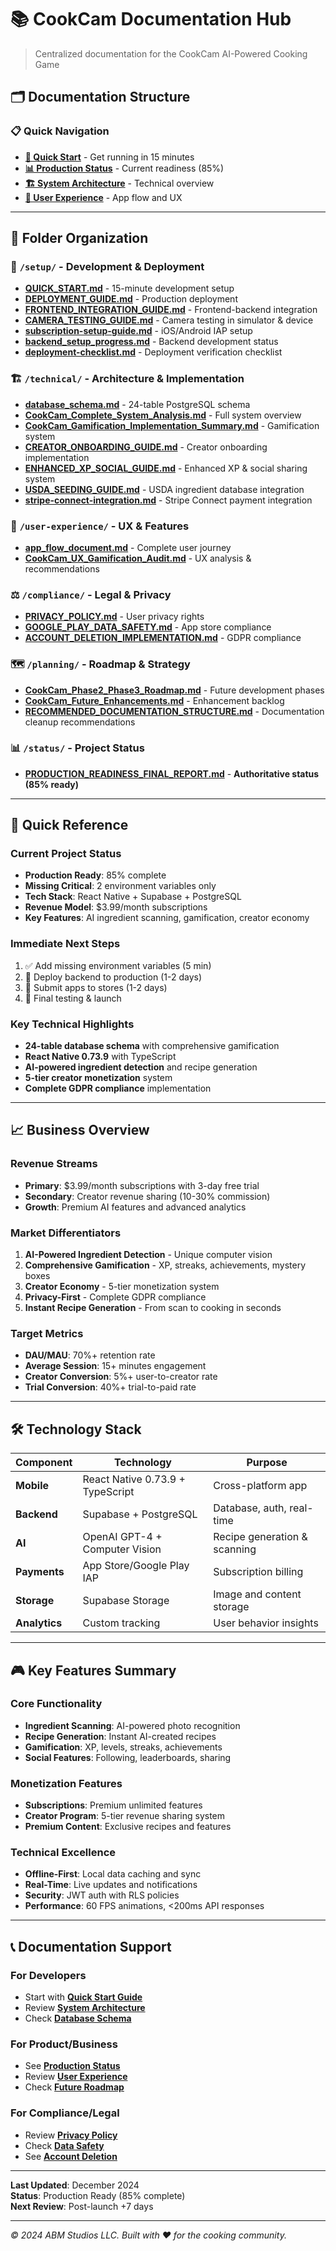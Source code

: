 # 📚 CookCam Documentation Hub

> Centralized documentation for the CookCam AI-Powered Cooking Game

## 🗂️ **Documentation Structure**

### **📋 Quick Navigation**
- **[🚀 Quick Start](./setup/QUICK_START.md)** - Get running in 15 minutes
- **[📊 Production Status](./status/PRODUCTION_READINESS_FINAL_REPORT.md)** - Current readiness (85%)
- **[🏗️ System Architecture](./technical/CookCam_Complete_System_Analysis.md)** - Technical overview
- **[📱 User Experience](./user-experience/app_flow_document.md)** - App flow and UX

---

## 📁 **Folder Organization**

### **🔧 `/setup/` - Development & Deployment**
- **[QUICK_START.md](./setup/QUICK_START.md)** - 15-minute development setup
- **[DEPLOYMENT_GUIDE.md](./setup/DEPLOYMENT_GUIDE.md)** - Production deployment
- **[FRONTEND_INTEGRATION_GUIDE.md](./setup/FRONTEND_INTEGRATION_GUIDE.md)** - Frontend-backend integration
- **[CAMERA_TESTING_GUIDE.md](./setup/CAMERA_TESTING_GUIDE.md)** - Camera testing in simulator & device
- **[subscription-setup-guide.md](./setup/subscription-setup-guide.md)** - iOS/Android IAP setup
- **[backend_setup_progress.md](./setup/backend_setup_progress.md)** - Backend development status
- **[deployment-checklist.md](./setup/deployment-checklist.md)** - Deployment verification checklist

### **🏗️ `/technical/` - Architecture & Implementation**
- **[database_schema.md](./technical/database_schema.md)** - 24-table PostgreSQL schema
- **[CookCam_Complete_System_Analysis.md](./technical/CookCam_Complete_System_Analysis.md)** - Full system overview
- **[CookCam_Gamification_Implementation_Summary.md](./technical/CookCam_Gamification_Implementation_Summary.md)** - Gamification system
- **[CREATOR_ONBOARDING_GUIDE.md](./technical/CREATOR_ONBOARDING_GUIDE.md)** - Creator onboarding implementation
- **[ENHANCED_XP_SOCIAL_GUIDE.md](./technical/ENHANCED_XP_SOCIAL_GUIDE.md)** - Enhanced XP & social sharing system
- **[USDA_SEEDING_GUIDE.md](./technical/USDA_SEEDING_GUIDE.md)** - USDA ingredient database integration
- **[stripe-connect-integration.md](./technical/stripe-connect-integration.md)** - Stripe Connect payment integration

### **📱 `/user-experience/` - UX & Features**
- **[app_flow_document.md](./user-experience/app_flow_document.md)** - Complete user journey
- **[CookCam_UX_Gamification_Audit.md](./user-experience/CookCam_UX_Gamification_Audit.md)** - UX analysis & recommendations

### **⚖️ `/compliance/` - Legal & Privacy**
- **[PRIVACY_POLICY.md](./compliance/PRIVACY_POLICY.md)** - User privacy rights
- **[GOOGLE_PLAY_DATA_SAFETY.md](./compliance/GOOGLE_PLAY_DATA_SAFETY.md)** - App store compliance
- **[ACCOUNT_DELETION_IMPLEMENTATION.md](./compliance/ACCOUNT_DELETION_IMPLEMENTATION.md)** - GDPR compliance

### **🗺️ `/planning/` - Roadmap & Strategy**
- **[CookCam_Phase2_Phase3_Roadmap.md](./planning/CookCam_Phase2_Phase3_Roadmap.md)** - Future development phases
- **[CookCam_Future_Enhancements.md](./planning/CookCam_Future_Enhancements.md)** - Enhancement backlog
- **[RECOMMENDED_DOCUMENTATION_STRUCTURE.md](./planning/RECOMMENDED_DOCUMENTATION_STRUCTURE.md)** - Documentation cleanup recommendations

### **📊 `/status/` - Project Status**
- **[PRODUCTION_READINESS_FINAL_REPORT.md](./status/PRODUCTION_READINESS_FINAL_REPORT.md)** - **Authoritative status (85% ready)**

---

## 🎯 **Quick Reference**

### **Current Project Status**
- **Production Ready**: 85% complete
- **Missing Critical**: 2 environment variables only
- **Tech Stack**: React Native + Supabase + PostgreSQL
- **Revenue Model**: $3.99/month subscriptions
- **Key Features**: AI ingredient scanning, gamification, creator economy

### **Immediate Next Steps**
1. ✅ Add missing environment variables (5 min)
2. 🚀 Deploy backend to production (1-2 days)
3. 📱 Submit apps to stores (1-2 days)
4. 🧪 Final testing & launch

### **Key Technical Highlights**
- **24-table database schema** with comprehensive gamification
- **React Native 0.73.9** with TypeScript
- **AI-powered ingredient detection** and recipe generation
- **5-tier creator monetization** system
- **Complete GDPR compliance** implementation

---

## 📈 **Business Overview**

### **Revenue Streams**
- **Primary**: $3.99/month subscriptions with 3-day free trial
- **Secondary**: Creator revenue sharing (10-30% commission)
- **Growth**: Premium AI features and advanced analytics

### **Market Differentiators**
1. **AI-Powered Ingredient Detection** - Unique computer vision
2. **Comprehensive Gamification** - XP, streaks, achievements, mystery boxes
3. **Creator Economy** - 5-tier monetization system
4. **Privacy-First** - Complete GDPR compliance
5. **Instant Recipe Generation** - From scan to cooking in seconds

### **Target Metrics**
- **DAU/MAU**: 70%+ retention rate
- **Average Session**: 15+ minutes engagement
- **Creator Conversion**: 5%+ user-to-creator rate
- **Trial Conversion**: 40%+ trial-to-paid rate

---

## 🛠️ **Technology Stack**

| **Component** | **Technology** | **Purpose** |
|---------------|----------------|-------------|
| **Mobile** | React Native 0.73.9 + TypeScript | Cross-platform app |
| **Backend** | Supabase + PostgreSQL | Database, auth, real-time |
| **AI** | OpenAI GPT-4 + Computer Vision | Recipe generation & scanning |
| **Payments** | App Store/Google Play IAP | Subscription billing |
| **Storage** | Supabase Storage | Image and content storage |
| **Analytics** | Custom tracking | User behavior insights |

---

## 🎮 **Key Features Summary**

### **Core Functionality**
- **Ingredient Scanning**: AI-powered photo recognition
- **Recipe Generation**: Instant AI-created recipes
- **Gamification**: XP, levels, streaks, achievements
- **Social Features**: Following, leaderboards, sharing

### **Monetization Features**
- **Subscriptions**: Premium unlimited features
- **Creator Program**: 5-tier revenue sharing system
- **Premium Content**: Exclusive recipes and features

### **Technical Excellence**
- **Offline-First**: Local data caching and sync
- **Real-Time**: Live updates and notifications
- **Security**: JWT auth with RLS policies
- **Performance**: 60 FPS animations, <200ms API responses

---

## 📞 **Documentation Support**

### **For Developers**
- Start with **[Quick Start Guide](./setup/QUICK_START.md)**
- Review **[System Architecture](./technical/CookCam_Complete_System_Analysis.md)**
- Check **[Database Schema](./technical/database_schema.md)**

### **For Product/Business**
- See **[Production Status](./status/PRODUCTION_READINESS_FINAL_REPORT.md)**
- Review **[User Experience](./user-experience/app_flow_document.md)**
- Check **[Future Roadmap](./planning/CookCam_Phase2_Phase3_Roadmap.md)**

### **For Compliance/Legal**
- Review **[Privacy Policy](./compliance/PRIVACY_POLICY.md)**
- Check **[Data Safety](./compliance/GOOGLE_PLAY_DATA_SAFETY.md)**
- See **[Account Deletion](./compliance/ACCOUNT_DELETION_IMPLEMENTATION.md)**

---

**Last Updated**: December 2024  
**Status**: Production Ready (85% complete)  
**Next Review**: Post-launch +7 days

---

*© 2024 ABM Studios LLC. Built with ❤️ for the cooking community.* 